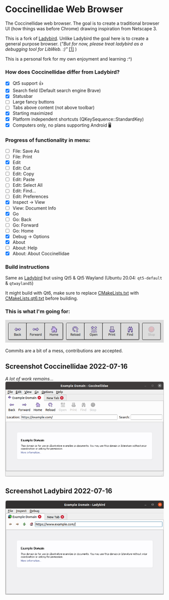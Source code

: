 # Coccinellidae Web Browser
The Coccinellidae web browser. The goal is to create a traditional browser UI (how things was before Chrome) drawing inspiration from Netscape 3.

This is a fork of [Ladybird](https://github.com/awesomekling/ladybird). Unlike Ladybird the goal here is to create a general purpose browser. (_"But for now, please treat ladybird as a debugging tool for LibWeb. :)"_ [\[1\]](https://github.com/awesomekling/ladybird/pull/20#issuecomment-1184351571) )

This is a personal fork for my own enjoyment and learning :^)

### How does Coccinellidae differ from Ladybird?
- [x] Qt5 support 👍
- [x] Search field (Default search engine Brave)
- [x] Statusbar
- [ ] Large fancy buttons
- [ ] Tabs above content (not above toolbar)
- [x] Starting maximized
- [x] Platform independent shortcuts (QKeySequence::StandardKey)
- [x] Computers only, no plans supporting Android 🖥️

### Progress of functionality in menu:
- [ ] File: Save As
- [ ] File: Print
- [x] Edit
- [ ] Edit: Cut
- [ ] Edit: Copy
- [ ] Edit: Paste
- [ ] Edit: Select All
- [ ] Edit: Find...
- [ ] Edit: Preferences
- [x] Inspect -> View
- [ ] View: Document Info
- [x] Go
- [ ] Go: Back
- [ ] Go: Forward
- [ ] Go: Home
- [x] Debug -> Options
- [x] About
- [ ] About: Help
- [x] About: About Coccinellidae

### Build instructions
Same as [Ladybird](https://github.com/awesomekling/ladybird) but using Qt5 & Qt5 Wayland (Ubuntu 20.04: `qt5-default` & `qtwayland5`)

It might build with Qt6, make sure to replace [CMakeLists.txt](CMakeLists.txt) with [CMakeLists.qt6.txt](CMakeLists.qt6.txt) before building.

### This is what I'm going for:

![Icons](meta/icons.png)

Commits are a bit of a mess, contributions are accepted.

## Screenshot Coccinellidae 2022-07-16
_A lot of work remains..._
![Coccinellidae](meta/Screenshot_coccinellidae_2022-07-16.png)

## Screenshot Ladybird 2022-07-16
![Ladybird](meta/Screenshot_ladybird_2022-07-16.png)